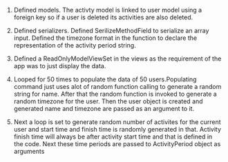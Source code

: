 
1) Defined models. 
The activty model is linked to user model using a foreign key so if a user is deleted its activities are also deleted.

2) Defined serializers. Defined SerilizeMethodField to serialize an array input. Defined the timezone format in the function to declare the representation of the activity period string.

3) Defined a ReadOnlyModelViewSet in the views as the requirement of the app was to just display the data.

4) Looped for 50 times to populate the data of 50 users.Populating command just uses alot of random function calling to generate a random string for name. After that the random function is invoked to generate a random timezone for the user.
Then the user object is created and generated name and timezone are passed as an argument to it.

5) Next a loop is set to generate random number of activites for the current user and start time and finish time is randomly generated in that. Activity finish time will always be after activity start time and that is defined in the code. Next these time periods are passed to ActivityPeriod object as arguments
